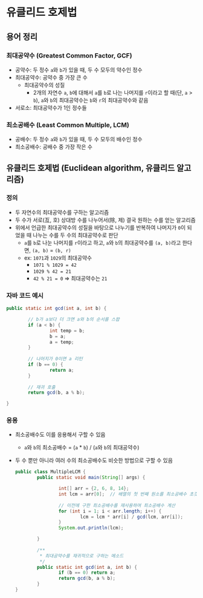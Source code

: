 # 유클리드 호제법

## 용어 정리

### 최대공약수 (Greatest Common Factor, GCF)

- 공약수: 두 정수 `a`와 `b`가 있을 때, 두 수 모두의 약수인 정수
- 최대공약수: 공약수 중 가장 큰 수
    - 최대공약수의 성질
        - 2개의 자연수 `a`, `b`에 대해서 `a`를 `b`로 나는 나머지를 `r`이라고 할 때(단, `a` > `b`), `a`와 `b`의 최대공약수는 `b`와 `r`의 최대공약수와 같음
- 서로소: 최대공약수가 1인 정수들

### 최소공배수 (Least Common Multiple, LCM)

- 공배수: 두 정수 `a`와 `b`가 있을 때, 두 수 모두의 배수인 정수
- 최소공배수: 공배수 중 가장 작은 수

## 유클리드 호제법 (Euclidean algorithm, 유클리드 알고리즘)

### 정의

- 두 자연수의 최대공약수를 구하는 알고리즘
- 두 수가 서로(互, 호) 상대방 수를 나누어서(除, 제) 결국 원하는 수를 얻는 알고리즘
- 위에서 언급한 최대공약수의 성질을 바탕으로 나누기를 반복하여 나머지가 `0`이 되었을 때 나누는 수를 두 수의 최대공약수로 판단
    - `a`를 `b`로 나눈 나머지를 `r`이라고 하고, `a`와 `b`의 최대공약수를 `(a, b)`라고 한다면, `(a, b)` = `(b, r)`
    - ex: `1071`과 `1029`의 최대공약수
        - `1071 % 1029 = 42`
        - `1029 % 42 = 21`
        - `42 % 21 = 0` ⇒ 최대공약수는 `21`

### 자바 코드 예시

```java
public static int gcd(int a, int b) {

		// b가 a보다 더 크면 a와 b의 순서를 스왑
		if (a < b) {
				int temp = b;
				b = a;
				a = temp; 
		}
		
		// 나머지가 0이면 a 리턴
		if (b == 0) {
				return a;
		}
		
		// 재귀 호출
		return gcd(b, a % b);

}
```

### 응용

- 최소공배수도 이를 응용해서 구할 수 있음
    - `a`와 `b`의 최소공배수 = (`a` * `b`) / (`a`와 `b`의 최대공약수)
- 두 수 뿐만 아니라 여러 수의 최소공배수도 비슷한 방법으로 구할 수 있음
    
    ```java
    public class MultipleLCM {
    		public static void main(String[] args) {
    
    				int[] arr = {2, 6, 8, 14};
    				int lcm = arr[0];  // 배열의 첫 번째 원소를 최소공배수 초깃값으로 지정
    				
    				// 이전에 구한 최소공배수를 재사용하여 최소공배수 계산
    				for (int i = 1; i < arr.length; i++) {
    						lcm = lcm * arr[i] / gcd(lcm, arr[i]);
    				}
    				System.out.println(lcm);
    
    		}
    		
    		/**
    		 * 최대공약수를 재귀적으로 구하는 메소드
    		 */
    		public static int gcd(int a, int b) {
    				if (b == 0) return a;
    				return gcd(b, a % b);
    		}
    }
    ```